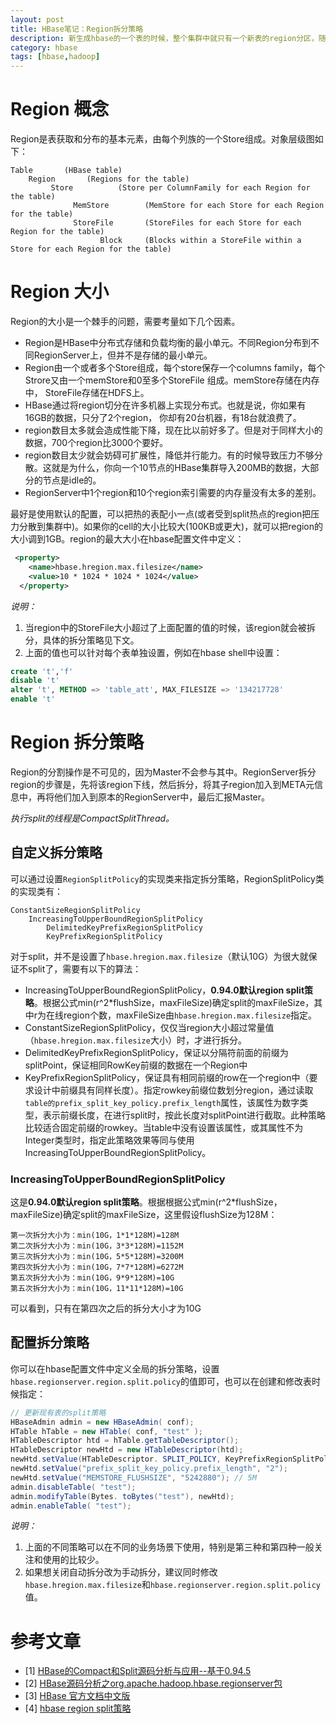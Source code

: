 ```yaml
---
layout: post
title: HBase笔记：Region拆分策略
description: 新生成hbase的一个表的时候，整个集群中就只有一个新表的region分区，随着存储的数据增多，一个region就会水平分割为大小相等的2个region，这一过程是由HRegion Server自动处理的，期间不需要HMaster Server的参与。
category: hbase
tags: [hbase,hadoop]
---
```


# Region 概念

Region是表获取和分布的基本元素，由每个列族的一个Store组成。对象层级图如下：

~~~
Table       (HBase table)
    Region       (Regions for the table)
         Store          (Store per ColumnFamily for each Region for the table)
              MemStore        (MemStore for each Store for each Region for the table)
              StoreFile       (StoreFiles for each Store for each Region for the table)
                    Block     (Blocks within a StoreFile within a Store for each Region for the table)
~~~

# Region 大小

Region的大小是一个棘手的问题，需要考量如下几个因素。

- Region是HBase中分布式存储和负载均衡的最小单元。不同Region分布到不同RegionServer上，但并不是存储的最小单元。
- Region由一个或者多个Store组成，每个store保存一个columns family，每个Strore又由一个memStore和0至多个StoreFile 组成。memStore存储在内存中， StoreFile存储在HDFS上。
- HBase通过将region切分在许多机器上实现分布式。也就是说，你如果有16GB的数据，只分了2个region， 你却有20台机器，有18台就浪费了。
- region数目太多就会造成性能下降，现在比以前好多了。但是对于同样大小的数据，700个region比3000个要好。
- region数目太少就会妨碍可扩展性，降低并行能力。有的时候导致压力不够分散。这就是为什么，你向一个10节点的HBase集群导入200MB的数据，大部分的节点是idle的。
- RegionServer中1个region和10个region索引需要的内存量没有太多的差别。


最好是使用默认的配置，可以把热的表配小一点(或者受到split热点的region把压力分散到集群中)。如果你的cell的大小比较大(100KB或更大)，就可以把region的大小调到1GB。region的最大大小在hbase配置文件中定义：

~~~xml
 <property>
    <name>hbase.hregion.max.filesize</name>
    <value>10 * 1024 * 1024 * 1024</value>
  </property>
~~~

*说明：*

1. 当region中的StoreFile大小超过了上面配置的值的时候，该region就会被拆分，具体的拆分策略见下文。
2. 上面的值也可以针对每个表单独设置，例如在hbase shell中设置：

~~~sql
create 't','f'
disable 't'
alter 't', METHOD => 'table_att', MAX_FILESIZE => '134217728'
enable 't'
~~~

# Region 拆分策略

Region的分割操作是不可见的，因为Master不会参与其中。RegionServer拆分region的步骤是，先将该region下线，然后拆分，将其子region加入到META元信息中，再将他们加入到原本的RegionServer中，最后汇报Master。

*执行split的线程是CompactSplitThread。*

## 自定义拆分策略

可以通过设置`RegionSplitPolicy`的实现类来指定拆分策略，RegionSplitPolicy类的实现类有：

~~~
ConstantSizeRegionSplitPolicy
	IncreasingToUpperBoundRegionSplitPolicy
		DelimitedKeyPrefixRegionSplitPolicy
		KeyPrefixRegionSplitPolicy
~~~

对于split，并不是设置了`hbase.hregion.max.filesize`（默认10G）为很大就保证不split了，需要有以下的算法：

- IncreasingToUpperBoundRegionSplitPolicy，**0.94.0默认region split策略**。根据公式min(r^2*flushSize，maxFileSize)确定split的maxFileSize，其中r为在线region个数，maxFileSize由`hbase.hregion.max.filesize`指定。
- ConstantSizeRegionSplitPolicy，仅仅当region大小超过常量值（`hbase.hregion.max.filesize`大小）时，才进行拆分。
- DelimitedKeyPrefixRegionSplitPolicy，保证以分隔符前面的前缀为splitPoint，保证相同RowKey前缀的数据在一个Region中
- KeyPrefixRegionSplitPolicy，保证具有相同前缀的row在一个region中（要求设计中前缀具有同样长度）。指定rowkey前缀位数划分region，通过读取`table的prefix_split_key_policy.prefix_length`属性，该属性为数字类型，表示前缀长度，在进行split时，按此长度对splitPoint进行截取。此种策略比较适合固定前缀的rowkey。当table中没有设置该属性，或其属性不为Integer类型时，指定此策略效果等同与使用IncreasingToUpperBoundRegionSplitPolicy。


### IncreasingToUpperBoundRegionSplitPolicy

这是**0.94.0默认region split策略**。根据根据公式min(r^2*flushSize，maxFileSize)确定split的maxFileSize，这里假设flushSize为128M：

~~~
第一次拆分大小为：min(10G，1*1*128M)=128M
第二次拆分大小为：min(10G，3*3*128M)=1152M
第三次拆分大小为：min(10G，5*5*128M)=3200M
第四次拆分大小为：min(10G，7*7*128M)=6272M
第五次拆分大小为：min(10G，9*9*128M)=10G
第五次拆分大小为：min(10G，11*11*128M)=10G
~~~

可以看到，只有在第四次之后的拆分大小才为10G

## 配置拆分策略

你可以在hbase配置文件中定义全局的拆分策略，设置`hbase.regionserver.region.split.policy`的值即可，也可以在创建和修改表时候指定：

~~~java
// 更新现有表的split策略
HBaseAdmin admin = new HBaseAdmin( conf);
HTable hTable = new HTable( conf, "test" );
HTableDescriptor htd = hTable.getTableDescriptor();
HTableDescriptor newHtd = new HTableDescriptor(htd);
newHtd.setValue(HTableDescriptor. SPLIT_POLICY, KeyPrefixRegionSplitPolicy.class .getName());// 指定策略
newHtd.setValue("prefix_split_key_policy.prefix_length", "2");
newHtd.setValue("MEMSTORE_FLUSHSIZE", "5242880"); // 5M
admin.disableTable( "test");
admin.modifyTable(Bytes. toBytes("test"), newHtd);
admin.enableTable( "test");
~~~

*说明：*

1. 上面的不同策略可以在不同的业务场景下使用，特别是第三种和第四种一般关注和使用的比较少。
2. 如果想关闭自动拆分改为手动拆分，建议同时修改`hbase.hregion.max.filesize`和`hbase.regionserver.region.split.policy`值。


# 参考文章

- [1] [HBase的Compact和Split源码分析与应用--基于0.94.5](http://blog.csdn.net/doliu6/article/details/13505319)
- [2] [HBase源码分析之org.apache.hadoop.hbase.regionserver包](http://blog.csdn.net/yangbutao/article/details/8930126)
- [3] [HBase 官方文档中文版](http://abloz.com/hbase/book.html)
- [4] [hbase region split策略](http://blog.toby941.sinaapp.com/hbase-region-split.html)
